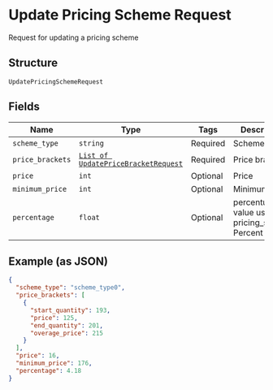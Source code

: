 
# Update Pricing Scheme Request

Request for updating a pricing scheme

## Structure

`UpdatePricingSchemeRequest`

## Fields

| Name | Type | Tags | Description |
|  --- | --- | --- | --- |
| `scheme_type` | `string` | Required | Scheme type |
| `price_brackets` | [`List of UpdatePriceBracketRequest`](../../doc/models/update-price-bracket-request.md) | Required | Price brackets |
| `price` | `int` | Optional | Price |
| `minimum_price` | `int` | Optional | Minimum price |
| `percentage` | `float` | Optional | percentual value used in pricing_scheme Percent |

## Example (as JSON)

```json
{
  "scheme_type": "scheme_type0",
  "price_brackets": [
    {
      "start_quantity": 193,
      "price": 125,
      "end_quantity": 201,
      "overage_price": 215
    }
  ],
  "price": 16,
  "minimum_price": 176,
  "percentage": 4.18
}
```

